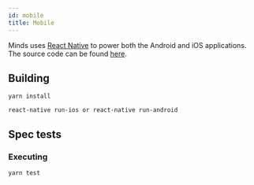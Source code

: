```yaml
---
id: mobile
title: Mobile
---
```


Minds uses [React Native](https://reactnative.com) to power both the Android and iOS applications. The source code can be found [here](https://gitlab.com/minds/mobile-native).

## Building

```yarn install```

```react-native run-ios or react-native run-android```


## Spec tests

### Executing

`yarn test`
